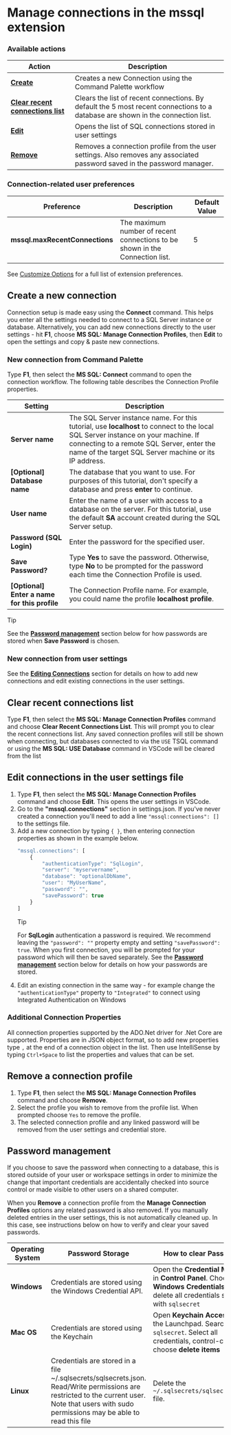 # Manage connections in the **mssql** extension

### Available actions

| Action | Description |
|-----|-----|
| [**Create**](#create-a-new-connection) | Creates a new Connection using the Command Palette workflow |
| [**Clear recent connections list**](#clear-recent-connections-list) | Clears the list of recent connections. By default the 5 most recent connections to a database are shown in the connection list.  |
| [**Edit**](#edit-connections-in-the-user-settings-file)  | Opens the list of SQL connections stored in user settings |
| [**Remove**](#remove-a-connection-profile)  | Removes a connection profile from the user settings. Also removes any associated password saved in the password manager.  |

### Connection-related user preferences

| Preference | Description | Default Value |
|-----|-----|-----|
| **mssql.maxRecentConnections** | The maximum number of recent connections to be shown in the Connection list. | 5 |

See [Customize Options](customize-options) for a full list of extension preferences.

## Create a new connection
Connection setup is made easy using the **Connect** command. This helps you enter all the settings needed to connect to a SQL Server instance or database. 
Alternatively, you can add new connections directly to the user settings - hit **F1**, choose **MS SQL: Manage Connection Profiles**, then **Edit** to open the settings and copy & paste new connections.

### New connection from Command Palette
Type **F1**, then select the **MS SQL: Connect** command to open the connection workflow.
The following table describes the Connection Profile properties.

| Setting | Description |
|-----|-----|
| **Server name** | The SQL Server instance name. For this tutorial, use **localhost** to connect to the local SQL Server instance on your machine. If connecting to a remote SQL Server, enter the name of the target SQL Server machine or its IP address. |
| **[Optional] Database name** | The database that you want to use. For purposes of this tutorial, don't specify a database and press **enter** to continue. |
| **User name** | Enter the name of a user with access to a database on the server. For this tutorial, use the default **SA** account created during the SQL Server setup. |
| **Password (SQL Login)** | Enter the password for the specified user. | 
| **Save Password?** | Type **Yes** to save the password. Otherwise, type **No** to be prompted for the password each time the Connection Profile is used. |
| **[Optional] Enter a name for this profile** | The Connection Profile name. For example, you could name the profile **localhost profile**. |

> [!TIP] 
> See the [**Password management**](#password-management) section below for how passwords are stored when **Save Password** is chosen. 

### New connection from user settings
See the [**Editing Connections**](#edit-connections-in-the-user-settings-file) section for details on how to add new connections and edit existing connections in the user settings. 

## Clear recent connections list
Type **F1**, then select the **MS SQL: Manage Connection Profiles** command and choose **Clear Recent Connections List**. This will prompt you to clear the recent connections list.
Any saved connection profiles will still be shown when connecting, but databases connected to via the `USE` TSQL command or using the **MS SQL: USE Database** command in VSCode will
be cleared from the list

## Edit connections in the user settings file
1. Type **F1**, then select the **MS SQL: Manage Connection Profiles** command and choose **Edit**. This opens the user settings in VSCode.
2. Go to the **"mssql.connections"** section in settings.json. If you've never created a connection you'll need to add a line `"mssql:connections": []` to the settings file.
3. Add a new connection by typing `{ }`, then entering connection properties as shown in the example below. 
    ```javascript
    "mssql.connections": [
        {
            "authenticationType": "SqlLogin",
            "server": "myservername",
            "database": "optionalDbName",
            "user": "MyUserName",
            "password": "",
            "savePassword": true
        }
    ]
    ```
   > [!TIP] 
   > For **SqlLogin** authentication a password is required. We recommend leaving the `"password": ""` property empty and setting `"savePassword": true`. When you first connection, you will be prompted for your password which will then be
   saved separately. See the [**Password management**](#password-management) section below for details on how your passwords are stored.
4. Edit an existing connection in the same way - for example change the `"authenticationType"` property to `"Integrated"` to connect using Integrated Authentication on Windows 

### Additional Connection Properties
All connection properties supported by the ADO.Net driver for .Net Core are supported. 
Properties are in JSON object format, so to add new properties type `,` at the end of a connection object in the list.
Then use IntelliSense by typing `Ctrl+Space` to list the properties and values that can be set.

## Remove a connection profile
1. Type **F1**, then select the **MS SQL: Manage Connection Profiles** command and choose **Remove**. 
2. Select the profile you wish to remove from the profile list. When prompted choose `Yes` to remove the profile.
3. The selected connection profile and any linked password will be removed from the user settings and credential store.

## Password management
If you choose to save the password when connecting to a database, this is stored outside of your user or workspace settings in order to minimize the change that 
important credentials are accidentally checked into source control or made visible to other users on a shared computer. 

When you **Remove** a connection profile from the **Manage Connection Profiles** options any related password is also removed. 
If you manually deleted entries in the user settings, this is not automatically cleaned up. In this case, see instructions below on how to verify and clear your saved passwords.

| Operating System | Password Storage | How to clear Passwords |
|-----|-----| -----|
| **Windows** | Credentials are stored using the Windows Credential API. | Open the **Credential Manager** in **Control Panel**. Choose **Windows Credentials** and delete all credentials starting with `sqlsecret` |
| **Mac OS** | Credentials are stored using the Keychain | Open **Keychain Access** from the Launchpad. Search for `sqlsecret`. Select all credentials, control-click and choose **delete items** |
| **Linux** | Credentials are stored in a file ~/.sqlsecrets/sqlsecrets.json. Read/Write permissions are restricted to the current user. Note that users with sudo permissions may be able to read this file | Delete the `~/.sqlsecrets/sqlsecrets.json` file. |
